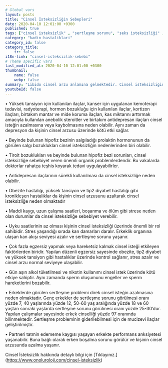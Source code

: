 ```yaml
---
# Global vars
layout: posts
title: "Cinsel İsteksizliğin Sebepleri"
date: 2020-04-10 12:01:00 +0300
published: true
tags: ["cinsel isteksizlik" , "sertleşme sorunu", "seks isteksizliği" , "az libido" , "düşük libido", "cinsel isteksizlik sebebi" , "cinsel isteksizlik nedeni" , "cinsel isteksizlik tedavi" , "iktidarsızlık" , "cinsel isteksizlik ilaç" , "cinsel isteksizlik hormon" , "erkek cinsel isteksizliği" , "kadın cinsel isteksizlik" , "cinsel isteksizlik çözüm" , "cinsel isteksizlik sorun" , "cinsel isteksizlik nedir" , "cinsel isteksizlik nasıl giderilir" , "cinsel isteksizlik niye olur"]
category: "kadin-hastaliklari"
category_id: false
category_title:
    tr: false
i18n-link: "cinsel-isteksizlik-sebebi"
# Theme specific vars
last_modified_at: 2020-04-10 12:01:00 +0300
thumbnail:
    name: false
    webp: false
summary: "Libido cinsel arzu anlamına gelmektedir. Cinsel isteksizliğin birçok nedeni vardır. Genelde partnerler beraber muayene edilmelidir. Tedavi sebebe yöneliktir. Makalemizde cinsel isteksizlik detaylıca anlatılmaktadır."
youtubeId: false
---
```






•	Yüksek tansiyon için kullanılan ilaçlar, kanser için uygulanan kemoterapi tedavisi, radyoterapi, hormon bozukluğu için kullanılan ilaçlar, kortizon ilaçları, birtakım mantar ve mide koruma ilaçları, kas miktarını arttırmak amacıyla kullanılan anebolik steroitler ve birtakım antidepresan ilaçları cinsel isteğin azalmasına veya kaybolmasına neden olabilir. Aynı zaman da depresyon da kişinin cinsel arzusu üzerinde kötü etki sağlar.

•	Beyinde bulunan hipofiz bezinin salgıladığı prolaktin hormonunun da görülen salgı bozuklukları cinsel isteksizliğin nedenlerinden biri olabilir.

•	Tiroit bozuklukları ve beyinde bulunan hipofiz bezi sorunları, cinsel isteksizliğe sebebiyet veren önemli organik problemlerdendir. Bu vakalarda doktorlar rahatça teşhis koyarak tedavi uygulayabilirler.

•	Antidepresan ilaçlarının sürekli kullanılması da cinsel isteksizliğe neden olabilir.

•	Obezite hastalığı, yüksek tansiyon ve tip2 diyabet hastalığı gibi kronikleşen hastalıklar da kişinin cinsel arzusunu azaltarak cinsel isteksizliğe neden olmaktadır

•	Maddi kaygı, uzun çalışma saatleri, boşanma ve ölüm gibi strese neden olan durumlar da cinsel isteksizliğe sebebiyet verebilir.

•	Uyku saatlerinin az olması kişinin cinsel isteksizliği üzerinde önemli bir rol sahibidir. Stres yaşandığı sırada kan damarları daralır. Erkeklik organına ulaşan kan akışı seviyesi azalır ve sertleşme sorunu yaşanır.

•	Çok fazla egzersiz yapmak veya hareketsiz kalmak cinsel isteği etkileyen faktörlerden biridir. Yapılan düzenli egzersiz sayesinde obezite, tip2 diyabet ve yüksek tansiyon gibi hastalıklar üzerinde kontrol sağlanır, stres azalır ve cinsel arzu normal seviyeye ulaşabilir.

•	Gün aşırı alkol tüketilmesi ve nikotin kullanımı cinsel istek üzerinde kötü etkiye sahiptir. Aynı zamanda sperm oluşumunu engeller ve sperm hareketlerini bozabilir.

•	Erkeklerde görülen sertleşme problemi direk cinsel isteğin azalmasına neden olmaktadır. Genç erkekler de sertleşme sorunu görülmesi oranı yüzde 7, 40 yaşlarında yüzde 12, 50-60 yaş aralığında yüzde 18 ve 60 yaştan sonraki yaşlarda sertleşme sorunu görülmesi oranı yüzde 25-30’dur. Yapılan çalışmalar sayesinde erkek cinselliği yüzde 97 oranında bilinmektedir. Sertleşme probleminin giderilebilmesi için de mucizevi ilaçlar geliştirilmiştir.

•	Partneri tatmin edememe kaygısı yaşayan erkekte performans anksiyetesi yaşanabilir. Buna bağlı olarak erken boşalma sorunu görülür ve kişinin cinsel arzusunda azalma yaşanır.


Cinsel İsteksizlik hakkında detaylı bilgi için [Tıklayınız.] (https://www.onoluroloji.com/cinsel-isteksizlik)
